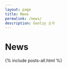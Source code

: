 ```yaml
---
layout: page
title: News
permalink: /news/
description: Goolzy 소식
---
```


# News

{% include posts-all.html %}

